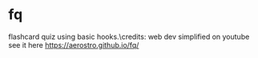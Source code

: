 # fq
flashcard quiz using basic hooks.\credits: web dev simplified on youtube\
see it here https://aerostro.github.io/fq/
